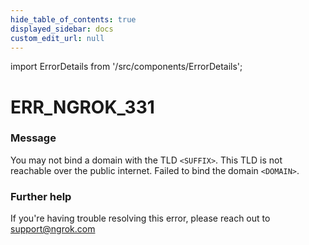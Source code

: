 ```yaml
---
hide_table_of_contents: true
displayed_sidebar: docs
custom_edit_url: null
---
```


import ErrorDetails from '/src/components/ErrorDetails';

# ERR_NGROK_331

### Message
You may not bind a domain with the TLD `<SUFFIX>`. This TLD is not reachable over the public internet. Failed to bind the domain `<DOMAIN>`.

### Further help
If you're having trouble resolving this error, please reach out to [support@ngrok.com](mailto:support@ngrok.com?subject=Help%20with%20ERR_NGROK_331)

<ErrorDetails error='err_ngrok_331' />
